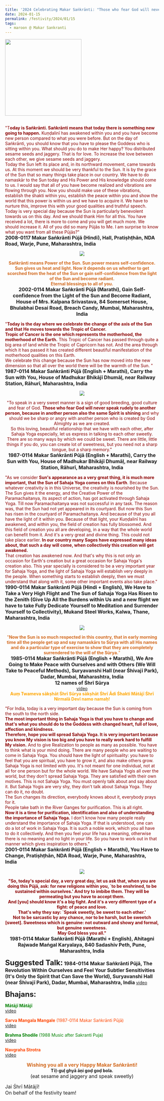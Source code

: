 ```yaml
---
title: '2024 Celebrating Makar Saṅkrānti: "Those who fear God will never speak rudely to another person, because in another person also the same Spirit is shining" '
date: 2024-01-15
permalink: /festivity/2024/01/15
tags:
  - maroon @ Makar Sankranti
---
```


<div style="text-align: left"><img src="/images/image1.png" width="250" /></div><br>

<p>
<font color="DarkRed">"T<b>oday is Saṅkrānti. Saṅkrānti means that today there is something new going to happen.</b> Kuṇḍalinī has awakened within you and you have become new person compared to what you were before. But on the day of Saṅkrānti, you should know that you have to please the Goddess who is sitting within you. What should you do to make Her happy? You distributed sesame seeds and jaggery. That is for love. To increase the love between each other, we give sesame seeds and jaggery.<br>
Today the Sun left its place and, in its northward movement, came towards us. At this moment we should be very thankful to the Sun. It is by the grace of the Sun that so many things take place in our country. We have to do namaskār to the Sun today and His Power and His knowledge should come to us. I would say that all of you have become realized and vibrations are flowing through you. Now you should make use of these vibrations, establish the śhakti within you, establish the peace within you and show the world that this power is within us and we have to acquire it. We have to nurture this, improve this with your good qualities and truthful speech.<br>
Today is very special day because the Sun is particularly benevolent towards us on this day. And we should thank Him for all this. You have received a lot, there is more to come and you will get much more. We should increase it. All of you did so many Pūjās to Me. I am surprise to know what you want from all these Pūjās?"</font><br>
<font size="+0"><b>2008-0117 Makar Saṅkrānti Pūjā (Hindi), Hall, Pratiṣhṭhān, NDA Road, Warje, Pune, Maharashtra, India</b></font>
</p>

<div style="text-align: center"><img src="https://pub-1e517d8c73a64c9c82977d676b1fff72.r2.dev/image1316.png" /></div>

<p style="text-align:center;">
<font color="Chocolate"><b>Saṅkrānti means Power of the Sun. Sun power means self-confidence. Sun gives us heat and light. Now it depends on us whether to get scorched from the heat of the Sun or gain self-confidence from the light of the Sun and become radiant.<br>
Eternal blessings to all of you.</b></font><br>
<font size="+0"><b>2002-0114 Makar Saṅkrānti Pūjā (Marathi), Gain Self-confidence from the Light of the Sun and Become Radiant, House of Mrs. Kalpana Srivastava, 84 Somerset House, Bhulabhai Desai Road, Breach Candy, Mumbai, Maharashtra, India</b></font>
</p>

<p>
<font color="DarkRed">"<b>Today is the day where we celebrate the change of the axis of the Sun and that He moves towards the Tropic of Cancer.<br>
Tropic of Cancer is the one which represents the motherhood, the motherhood of the Earth.</b> This Tropic of Cancer has passed through quite a big area of land while the Tropic of Capricorn has not. And the area through which it has passed it has created different beautiful manifestation of the motherhood qualities on this Earth.<br>
We celebrate this change because the Sun has now moved into the new dimension so that all over the world there will be the warmth of the Sun. "</font><br>
<font size="+0"><b>1987-0114 Makar Saṅkrānti Pūjā (English + Marathi), Carry the Sun with You, House of Madhukar Bhikājī Dhumāḷ, near Railway Station, Rāhurī, Maharashtra, India</b></font>
</p>

<div style="text-align: center"><img src="https://pub-1e517d8c73a64c9c82977d676b1fff72.r2.dev/image1317.png" /></div>

<p style="text-align:center;">
<font color="DarkRed">"To speak in a very sweet manner is a sign of good breeding, good culture and fear of God. <b>Those who fear God will never speak rudely to another person, because in another person also the same Spirit is shining</b> and why should we be sharp or angry with another person who is created by God Almighty as we are created.<br>
So this loving, beautiful relationship that we have with each other, after Sahaja Yoga especially, let us express in talking to each other sweetly. There are so many ways by which we could be sweet. There are little, little things if you do, you can create lot of sweetness, but you need not a sharp tongue, but a sharp memory."</font><br>
<font size="+0"><b>1987-0114 Makar Saṅkrānti Pūjā (English + Marathi), Carry the Sun with You, House of Madhukar Bhikājī Dhumāḷ, near Railway Station, Rāhurī, Maharashtra, India</b></font>
</p>

<p>
<font color="DarkRed">"As we consider <b>Sun's appearance as a very great thing, it is much more important, that the Sun of Sahaja Yoga comes on this Earth</b>. Because whatever creativity is in this Universe, the creativity is nourished by the Sun. The Sun gives it the energy, and the Creative Power of the Paramachaitanya, its aspect of action, has got activated through Sahaja Yoga. Till now Paramachaitanya was not successful in any task. The reason was, that the Sun had not yet appeared in its courtyard. But now this Sun has risen in the courtyard of Paramachaitanya. And because of that you all have the light of it within you. Because of that light, your Kuṇḍalinī has awakened, and within you, the field of creation has fully blossomed. And this field of creation you all are developing, in a way that the whole world can benefit from it. And it's a very great and divine thing. This could not take place earlier. <b>In our country many Sages have expressed many ideas about, that such a day will come, when collectively this creation will get awakened.</b><br>
That creation has awakened now. And that's why this is not only an occasion for Earth's creation but a great occasion for Sahaja Yoga's creation also. This year specially is considered to be a very important year for Sahaja Yoga, and the light of Sahaja Yoga will establish very deeply in the people. When something starts to establish deeply, then we must understand that along with it, some other important events also take place."</font><br>
<font size="+0"><b>1990-0114 Makar Saṅkrānti Pūjā (Hindi + English), We Have to Take a Very High Flight and The Sun of Sahaja Yoga Has Risen to the Zenith (Give Up All the Burdens within Us and a new flight we have to take Fully Dedicate Yourself to Meditation and Surrender Yourself to Collectivity), Mukand Steel Works, Kalwa, Thane, Maharashtra, India</b></font>
</p>

<div style="text-align: center"><img src="/images/image1318.png" /></div>

<p style=" text-align:center;">
<font color="Chocolate">"<b>Now the Sun is so much respected in this country, that in early morning time all the people get up and say namaskārs to Sūrya with all His names and do a particular type of exercise to show that they are completely surrendered to the will of the Sūrya.</b>"</font><br>
<font size="+0"><b>1985-0114 Makar Saṅkrānti Pūjā (English + Marathi), We Are Going to Make Peace with Ourselves and with Others (We Will Take to Peaceful Methods), Suryavanshi Hall (near Śhivajī Park), Dadar, Mumbai, Maharashtra, India<br>
12 names of Śhrī Sūrya</b></font><br>
<a href="https://youtu.be/jqmPOEnU9tg">video</a><br>
<font color="Orange"><b>Auṃ Twameva sākṣhāt Śhrī Sūrya sākṣhāt Śhrī Ādi Śhakti Mātājī Śhrī Nirmalā Devī namo namaḥ!</b></font>
</p>

<p>
<font color="DarkRed">"For India, today is a very important day because the Sun is coming from the south to the north side.<br>
<b>The most important thing in Sahaja Yoga is that you have to change and that's what you should do to the Goddess with changed heart, full of love, affection and kindness.<br>
Therefore, hope you will spread Sahaja Yoga. It is very important because you know My vision is too big and you have to really work hard to fulfill My vision.</b> And to give Realization to people as many as possible. You have to think what is your mind doing. There are many people who are waiting to come in Sahaja Yoga. You should have the light of spirituality: you have to feel that you are spiritual, you have to grow it, and also make others grow.<br>
Sahaja Yoga is not limited with you. It's not meant for one individual, not at all for one person but for the whole world. We have Sahaja Yogis all over the world, but they don't spread Sahaja Yoga. They are satisfied with their own motives. This is not Sahaja Yoga. You must openly talk about and say about it. But Sahaja Yogis are very shy, they don't talk about Sahaja Yoga. They can do it, no doubt.<br>
The Sun changes its direction, everybody knows about it, everybody prays for it.<br>
People take bath in the River Ganges for purification. This is all right.<br>
<b>Now it is a time for purification, identification and also of understanding the importance of Sahaja Yoga.</b> I don't know how many people really understand the importance of Sahaja Yoga. If that is understood, one can do a lot of work in Sahaja Yoga. It is such a noble work, which you all have to do it collectively. And then you feel your life has a meaning, otherwise there is no meaning and no light in your life. So you have to work out in that manner which gives inspiration to others."</font><br>
<font size="+0"><b>2001-0114 Makar Saṅkrānti Pūjā (English + Marathi), You Have to Change, Pratiṣhṭhān, NDA Road, Warje, Pune, Maharashtra, India</b></font>
</p>

<div style="text-align: center"><img src="/images/image1319.png" /></div>

<p style="text-align:center;">
<font color="DarkRed"><b>"So, today's special day, a very great day, let us ask that, when you are doing this Pūjā, ask: for new religions within you, `to be enshrined, to be sustained within ourselves.' And try to imbibe them. They will be permeating but you have to accept them.<br>
And [you] should know it's a big fight. And it's a very different type of a fight: of peace and love.<br>
That's why they say: `Speak sweetly, be sweet to each other.'<br>
Not to be sarcastic by any chance, nor to be harsh, but be sweetch [sweet]. Sweetness which is genuine: not outward and showy and formal, but genuine sweetness.<br>
May God bless you all."</b></font><br>
<font size="+0"><b>1981-0114 Makar Saṅkrānti Pūjā (Marathi + English), Ahitagni Rajwade Maṅgal Karyalaya, 840 Sadashiv Peth, Pune, Maharashtra, India</b></font>
</p>

<font size="+2"><b>Suggested Talk:</b></font> 
<font size="+0"><b>1984-0114 Makar Saṅkrānti Pūjā, The Revolution Within Ourselves and Feel Your Subtler Sensitivities (It's Only the Spirit that Can Save the World), Suryavanshi Hall (near Śhivajī Park), Dadar, Mumbai, Maharashtra, India</b></font>
<a href="https://vimeo.com/71464483"> video</a><br>

<font size="+2"><b>Bhajans:</b></font>

<p>
<font color="green"><b>Mātājī Mātājī</b></font><br>
<a href="https://youtu.be/6ByVzklhnWU">video</a>
</p>

<p>
<font color="OrangeRed"><b>Sarva Mangala Mangale</b> (1987-0114 Makar Saṅkrānti Pūjā)</font><br>
<a href="https://seven-teams.github.io/Videos_Links.html">video</a> 
</p>
 
<p>
<font color="green"><b>Brahma Shodile</b> (1988 Music after Sakranti Puja)</font><br>
<a href="https://seven-teams.github.io/Videos_Links.html">video</a>
</p>

<p>
<font color="OrangeRed"><b>Navgraha Strotra</b></font><br>
<a href="https://seven-teams.github.io/Videos_Links.html">video</a>
</p>

<p style="text-align:center;">
<font color="Chocolate"><font size="+0"><b>Wishing you all a very Happy Makar Saṅkrānti!</b></font></font><br>  
<b>Tīḷ-guḷ ghyā āṇi goḍ goḍ bola.</b><br>
<font size="+0">(eat sesame and jaggery and speak sweetly)</font>
</p>

<p>
<font size="+0">Jai Śhrī Mātājī!<br>
On behalf of the festivity team!</font>
</p>